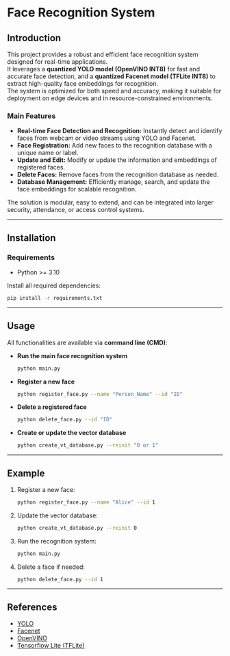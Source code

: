 # Face Recognition System

## Introduction

This project provides a robust and efficient face recognition system designed for real-time applications.  
It leverages a **quantized YOLO model (OpenVINO INT8)** for fast and accurate face detection, and a **quantized Facenet model (TFLite INT8)** to extract high-quality face embeddings for recognition.  
The system is optimized for both speed and accuracy, making it suitable for deployment on edge devices and in resource-constrained environments.

### Main Features
- **Real-time Face Detection and Recognition:** Instantly detect and identify faces from webcam or video streams using YOLO and Facenet.  
- **Face Registration:** Add new faces to the recognition database with a unique name or label.  
- **Update and Edit:** Modify or update the information and embeddings of registered faces.  
- **Delete Faces:** Remove faces from the recognition database as needed.  
- **Database Management:** Efficiently manage, search, and update the face embeddings for scalable recognition.  

The solution is modular, easy to extend, and can be integrated into larger security, attendance, or access control systems.

---

## Installation

### Requirements
- Python >= 3.10

Install all required dependencies:
```bash
pip install -r requirements.txt
````

---

## Usage

All functionalities are available via **command line (CMD)**:

* **Run the main face recognition system**

  ```bash
  python main.py
  ```

* **Register a new face**

  ```bash
  python register_face.py --name "Person_Name" --id "ID"
  ```

* **Delete a registered face**

  ```bash
  python delete_face.py --id "ID"
  ```

* **Create or update the vector database**

  ```bash
  python create_vt_database.py --reinit "0 or 1"
  ```

---

## Example 

1. Register a new face:

   ```bash
   python register_face.py --name "Alice" --id 1
   ```

2. Update the vector database:

   ```bash
   python create_vt_database.py --reinit 0
   ```

3. Run the recognition system:

   ```bash
   python main.py
   ```

4. Delete a face if needed:

   ```bash
   python delete_face.py --id 1
   ```

---

## References

* [YOLO](https://github.com/ultralytics/ultralytics)
* [Facenet](https://github.com/davidsandberg/facenet)
* [OpenVINO](https://docs.openvino.ai/)
* [Tensorflow Lite (TFLite)](https://www.tensorflow.org/lite)
